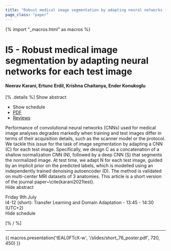 ```yaml
---
title: "Robust medical image segmentation by adapting neural networks for each test image"
page_class: "paper"
---
```


{% import "_macros.html" as macros %}

# I5 - Robust medical image segmentation by adapting neural networks for each test image

#### Neerav Karani, Ertunc Erdil, Krishna Chaitanya, Ender Konukoglu

[% .details %]
<a class="toggle_visibility" data-selector=".abstract" data-level="3">Show abstract</a>
- <a class="toggle_visibility" data-selector=".schedule" data-level="3">Show schedule</a>
- <a href="https://openreview.net/pdf?id=tv_pkmFzdC">PDF</a>
- <a href="https://openreview.net/forum?id=tv_pkmFzdC">Reviews</a>

<p>
    <span class="abstract">
        Performance of convolutional neural networks (CNNs) used for medical image analyses degrades markedly when training and test images differ in terms of their acquisition details, such as the scanner model or the protocol. We tackle this issue for the task of image segmentation by adapting a CNN (C) for each test image. Specifically, we design C as a concatenation of a shallow normalization CNN (N), followed by a deep CNN (S) that segments the normalized image. At test time, we adapt N for each test image, guided by an implicit prior on the predicted labels, which is modelled using an independently trained denoising autoencoder (D). The method is validated on multi-center MRI datasets of 3 anatomies. This article is a short version of the journal paper~\cite{karani2021test}.
        <br>
        <span class="actions"><a class="toggle_visibility" data-level="2">Hide abstract</a></span>
    </span>
</p>

<p>
    <span class="schedule">
         Friday 9th July<br>I4-12 (short): Transfer Learning and Domain Adaptation - 13:45 - 14:30 (UTC+2)
        <br>
        <span class="actions"><a class="toggle_visibility" data-level="2">Hide schedule</a></span>
    </span>
</p>

[% / %]


---

{{ macros.presentation('tEAL0FTcX-w', '/slides/short_76_poster.pdf', 720, 450) }}
